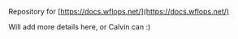 Repository for [https://docs.wflops.net/](https://docs.wflops.net/)


Will add more details here, or Calvin can :)